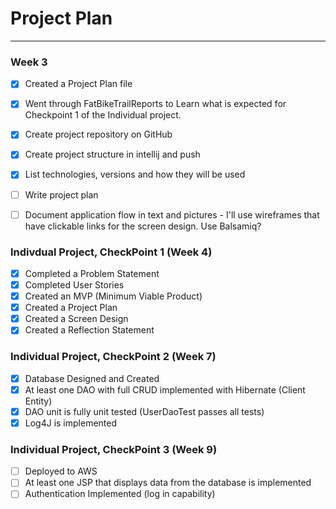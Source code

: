 # Project Plan

---

### Week 3
- [x] Created a Project Plan file
- [x] Went through FatBikeTrailReports to Learn what is expected for Checkpoint 1 of the Individual project.
- [x] Create project repository on GitHub
- [x] Create project structure in intellij and push
- [x] List technologies, versions and how they will be used
- [ ] Write project plan
- [ ] Document application flow in text and pictures - I'll use wireframes that have clickable links for the screen design. Use Balsamiq?


### Indivdual Project, CheckPoint 1 (Week 4)
- [x] Completed a Problem Statement
- [x] Completed User Stories
- [x] Created an MVP (Minimum Viable Product)
- [x] Created a Project Plan
- [x] Created a Screen Design
- [x] Created a Reflection Statement

### Individual Project, CheckPoint 2 (Week 7)
- [x] Database Designed and Created
- [x] At least one DAO with full CRUD implemented with Hibernate (Client Entity)
- [x] DAO unit is fully unit tested (UserDaoTest passes all tests)
- [x] Log4J is implemented

### Individual Project, CheckPoint 3 (Week 9)
- [ ] Deployed to AWS
- [ ] At least one JSP that displays data from the database is implemented
- [ ] Authentication Implemented (log in capability)